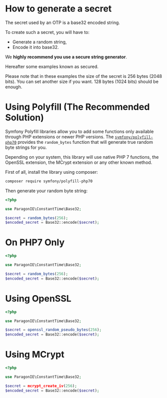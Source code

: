 How to generate a secret
========================

The secret used by an OTP is a base32 encoded string.

To create such a secret, you will have to:
* Generate a random string,
* Encode it into base32.

We **highly recommend you use a secure string generator**.

Hereafter some examples known as secured.

Please note that in these examples the size of the secret is 256 bytes (2048 bits).
You can set another size if you want. 128 bytes (1024 bits) should be enough.

# Using Polyfill (The Recommended Solution)

Symfony Polyfill libraries allow you to add some functions only available through PHP extensions or newer PHP versions.
The [`symfony/polyfill-php70`](https://github.com/symfony/polyfill-php70) provides the `random_bytes` function that will generate true random byte strings for you.

Depending on your system, this library will use native PHP 7 functions, the OpenSSL extension, the MCrypt extension or any other known method.

First of all, install the library using composer:

```sh
composer require symfony/polyfill-php70
```

Then generate your random byte string:

```php
<?php

use ParagonIE\ConstantTime\Base32;

$secret = random_bytes(256);
$encoded_secret = Base32::encode($secret);
```

# On PHP7 Only

```php
<?php

use ParagonIE\ConstantTime\Base32;

$secret = random_bytes(256);
$encoded_secret = Base32::encode($secret);
```

# Using OpenSSL

```php
<?php

use ParagonIE\ConstantTime\Base32;

$secret = openssl_random_pseudo_bytes(256);
$encoded_secret = Base32::encode($secret);
```

# Using MCrypt

```php
<?php

use ParagonIE\ConstantTime\Base32;

$secret = mcrypt_create_iv(256);
$encoded_secret = Base32::encode($secret);
```

